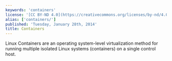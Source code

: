```yaml
---
keywords: 'containers'
license: '[CC BY-ND 4.0](https://creativecommons.org/licenses/by-nd/4.0)'
alias: ['containers/']
published: 'Tuesday, January 28th, 2014'
title: Containers
---
```


Linux Containers are an operating system-level virtualization method for running multiple isolated Linux systems (containers) on a single control host.
